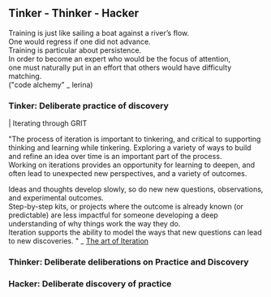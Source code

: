 ## Tinker - Thinker - Hacker

Training is just like sailing a boat against a river’s flow.   
One would regress if one did not advance.   
Training is particular about persistence.   
In order to become an expert who would be the focus of attention,   
one must naturally put in an effort that others would have difficulty matching.  
("code alchemy" _ lerina)  


### Tinker: Deliberate practice of discovery

| Iterating through GRIT 

"The process of iteration is important to tinkering, and critical to supporting 
thinking and learning while tinkering. 
Exploring a variety of ways to build and refine an idea over time is an important 
part of the process.  
Working on iterations provides an opportunity for learning to deepen, 
and often lead to unexpected new perspectives, and a variety of outcomes.

Ideas and thoughts develop slowly, so do new new questions, observations, 
and experimental outcomes.  
Step-by-step kits, or projects where the outcome is already known (or predictable) 
are less impactful for someone developing a deep understanding of why things work 
the way they do.  
Iteration supports the ability to model the ways that new questions can lead 
to new discoveries. " 
_ [The art of Iteration](https://www.exploratorium.edu/tinkering/blog/2016/06/19/the-art-of-iteration)


### Thinker: Deliberate deliberations on Practice and Discovery


### Hacker: Deliberate discovery of practice


